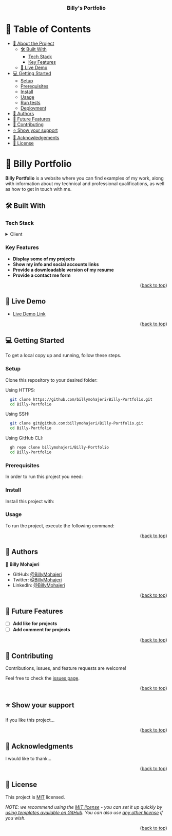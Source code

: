 <a name="readme-top"></a>

<div align="center">
  <!-- <img src="" alt="logo" width="140"  height="auto" /> -->
  <br/>

  <h3><b>Billy's Portfolio</b></h3>

</div>

# 📗 Table of Contents

- [📖 About the Project](#about-project)
  - [🛠 Built With](#built-with)
    - [Tech Stack](#tech-stack)
    - [Key Features](#key-features)
  - [🚀 Live Demo](#live-demo)
- [💻 Getting Started](#getting-started)
  - [Setup](#setup)
  - [Prerequisites](#prerequisites)
  - [Install](#install)
  - [Usage](#usage)
  - [Run tests](#run-tests)
  - [Deployment](#deployment)
- [👥 Authors](#authors)
- [🔭 Future Features](#future-features)
- [🤝 Contributing](#contributing)
- [⭐️ Show your support](#support)
- [🙏 Acknowledgements](#acknowledgements)
- [📝 License](#license)

# 📖 Billy Portfolio <a name="about-project"></a>

**Billy Portfolio** is a website where you can find examples of my work, along with information about my technical and professional qualifications, as well as how to get in touch with me.

## 🛠 Built With <a name="built-with"></a>

### Tech Stack <a name="tech-stack"></a>

<details>
  <summary>Client</summary>
  <ul>
    <li><a href="https://www.w3.org/html/">HTML5</a></li>
    <li><a href="https://www.w3schools.com/css/">CSS3</a></li>
    <li><a href="https://developer.mozilla.org/en-US/docs/Web/JavaScript">JavaScript</a></li>
  </ul>
</details>

### Key Features <a name="key-features"></a>

- **Display some of my projects**
- **Show my info and social accounts links**
- **Provide a downloadable version of my resume**
- **Provide a contact me form**

<p align="right">(<a href="#readme-top">back to top</a>)</p>

## 🚀 Live Demo <a name="live-demo"></a>

- [Live Demo Link](https://billymohajeri.com/)

<p align="right">(<a href="#readme-top">back to top</a>)</p>

## 💻 Getting Started <a name="getting-started"></a>

To get a local copy up and running, follow these steps.

### Setup

Clone this repository to your desired folder:

Using HTTPS:
```sh
  git clone https://github.com/billymohajeri/Billy-Portfolio.git
  cd Billy-Portfolio
```

Using SSH:
```sh
  git clone git@github.com:billymohajeri/Billy-Portfolio.git
  cd Billy-Portfolio
```

Using GitHub CLI:
```sh
  gh repo clone billymohajeri/Billy-Portfolio
  cd Billy-Portfolio
```

### Prerequisites

In order to run this project you need:

### Install

Install this project with:

### Usage

To run the project, execute the following command:

<p align="right">(<a href="#readme-top">back to top</a>)</p>

## 👥 Authors <a name="authors"></a>

👤 **Billy Mohajeri**

- GitHub: [@BillyMohajeri](https://github.com/billymohajeri)
- Twitter: [@BillyMohajeri](https://twitter.com/BillyMohajeri)
- LinkedIn: [@BillyMohajeri](https://www.linkedin.com/in/billymohajeri)

<p align="right">(<a href="#readme-top">back to top</a>)</p>

## 🔭 Future Features <a name="future-features"></a>

- [ ] **Add like for projects**
- [ ] **Add comment for projects**

<p align="right">(<a href="#readme-top">back to top</a>)</p>

## 🤝 Contributing <a name="contributing"></a>

Contributions, issues, and feature requests are welcome!

Feel free to check the [issues page](../../issues/).

<p align="right">(<a href="#readme-top">back to top</a>)</p>

## ⭐️ Show your support <a name="support"></a>

If you like this project...

<p align="right">(<a href="#readme-top">back to top</a>)</p>

## 🙏 Acknowledgments <a name="acknowledgements"></a>

I would like to thank...

<p align="right">(<a href="#readme-top">back to top</a>)</p>

## 📝 License <a name="license"></a>

This project is [MIT](./LICENSE) licensed.

_NOTE: we recommend using the [MIT license](https://choosealicense.com/licenses/mit/) - you can set it up quickly by [using templates available on GitHub](https://docs.github.com/en/communities/setting-up-your-project-for-healthy-contributions/adding-a-license-to-a-repository). You can also use [any other license](https://choosealicense.com/licenses/) if you wish._

<p align="right">(<a href="#readme-top">back to top</a>)</p>
